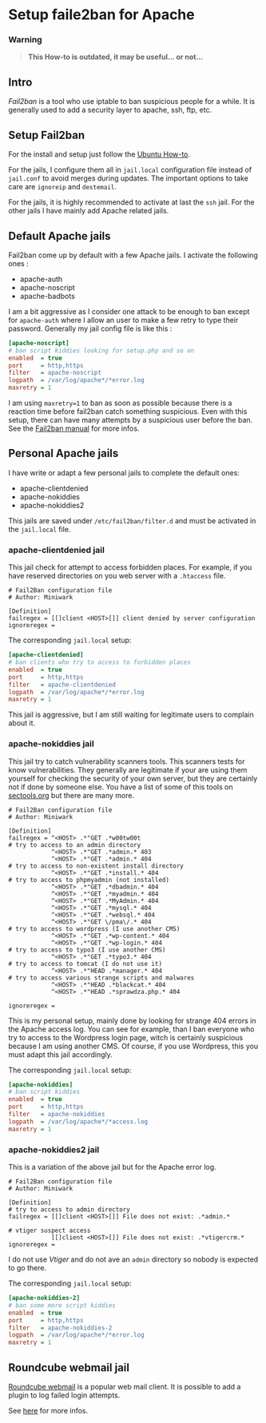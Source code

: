 # Setup faile2ban for Apache

### Warning
> **This How-to is outdated, it may be useful... or not...**


## Intro

_Fail2ban_ is a tool who use iptable to ban suspicious people for a while. It is generally used to add a security layer to apache, ssh, ftp, etc.


## Setup Fail2ban

For the install and setup just follow the [Ubuntu How-to](http://help.ubuntu.com/community/Fail2ban). 

For the jails, I configure them all in ``jail.local`` configuration file instead of ``jail.conf`` to avoid merges during updates. The important options to take care are ``ignoreip`` and ``destemail``. 

For the jails, it is highly recommended to activate at last the ``ssh`` jail. For the other jails I have mainly add Apache related jails.


## Default Apache jails

Fail2ban come up by default with a few Apache jails. I activate the following ones :
* apache-auth
* apache-noscript
* apache-badbots

I am a bit aggressive as I consider one attack to be enough to ban except for ``apache-auth`` where I allow an user to make a few retry to type their password. Generally my jail config file is like this :
```ini
[apache-noscript]
# ban script kiddies looking for setup.php and so on
enabled  = true
port     = http,https
filter   = apache-noscript
logpath  = /var/log/apache*/*error.log
maxretry = 1
```

I am using ``maxretry=1`` to ban as soon as possible because there is a reaction time before fail2ban catch something suspicious. Even with this setup, there can have many attempts by a suspicious user before the ban. See the [Fail2ban manual](http://www.fail2ban.org/wiki/index.php/MANUAL_0_8#Reaction_time) for more infos.


## Personal Apache jails

I have write or adapt a few personal jails to complete the default ones:

* apache-clientdenied
* apache-nokiddies
* apache-nokiddies2

This jails are saved under ``/etc/fail2ban/filter.d`` and must be activated in the ``jail.local`` file.

### apache-clientdenied jail

This jail check for attempt to access forbidden places. For example, if you have reserved directories on you web server with a ``.htaccess`` file.

```text
# Fail2Ban configuration file
# Author: Miniwark

[Definition]
failregex = [[]client <HOST>[]] client denied by server configuration
ignoreregex = 
```

The corresponding ``jail.local`` setup:
```ini
[apache-clientdenied]
# ban clients who try to access to forbidden places
enabled  = true 
port     = http,https
filter   = apache-clientdenied
logpath  = /var/log/apache*/*error.log
maxretry = 1
```
This jail is aggressive, but I am still waiting for legitimate users to complain about it.


### apache-nokiddies jail

This jail try to catch vulnerability scanners tools. This scanners tests for know vulnerabilities. They generally are legitimate if your are using them yourself for checking the security of your own server, but they are certainly not if done by someone else. You have a list of some of this tools on [sectools.org](http://sectools.org/tag/web-scanners/) but there are many more.
```text
# Fail2Ban configuration file
# Author: Miniwark

[Definition]
failregex = ^<HOST> .*"GET .*w00tw00t
# try to access to an admin directory
            ^<HOST> .*"GET .*admin.* 403
            ^<HOST> .*"GET .*admin.* 404
# try to access to non-existent install directory
            ^<HOST> .*"GET .*install.* 404
# try to access to phpmyadmin (not installed)
            ^<HOST> .*"GET .*dbadmin.* 404
            ^<HOST> .*"GET .*myadmin.* 404
            ^<HOST> .*"GET .*MyAdmin.* 404
            ^<HOST> .*"GET .*mysql.* 404
            ^<HOST> .*"GET .*websql.* 404
            ^<HOST> .*"GET \/pma\/.* 404
# try to access to wordpress (I use another CMS)
            ^<HOST> .*"GET .*wp-content.* 404
            ^<HOST> .*"GET .*wp-login.* 404
# try to access to typo3 (I use another CMS)
            ^<HOST> .*"GET .*typo3.* 404
# try to access to tomcat (I do not use it)      
            ^<HOST> .*"HEAD .*manager.* 404
# try to access various strange scripts and malwares
            ^<HOST> .*"HEAD .*blackcat.* 404
            ^<HOST> .*"HEAD .*sprawdza.php.* 404

ignoreregex = 
```

This is my personal setup, mainly done by looking for strange 404 errors in the Apache access log. You can see for example, than I ban everyone who try to access to the Wordpress login page, witch is certainly suspicious because I am using another CMS. Of course, if you use Wordpress, this you must adapt this jail accordingly.

The corresponding ``jail.local`` setup:
```ini
[apache-nokiddies]
# ban script kiddies
enabled  = true
port     = http,https
filter   = apache-nokiddies
logpath  = /var/log/apache*/*access.log
maxretry = 1
```

### apache-nokiddies2 jail

This is a variation of the above jail but for the Apache error log.
```text
# Fail2Ban configuration file
# Author: Miniwark

[Definition]
# try to access to admin directory
failregex = [[]client <HOST>[]] File does not exist: .*admin.*

# vtiger suspect access
            [[]client <HOST>[]] File does not exist: .*vtigercrm.*
ignoreregex =
```

I do not use _Vtiger_ and do not ave an ``admin`` directory so nobody is expected to go there.

The corresponding ``jail.local`` setup:
```ini
[apache-nokiddies-2]
# ban some more script kiddies
enabled  = true
port     = http,https
filter   = apache-nokiddies-2
logpath  = /var/log/apache*/*error.log
maxretry = 1
```

## Roundcube webmail jail
[Roundcube webmail](http://roundcube.net/) is a popular web mail client. It is possible to add a plugin to log failed login attempts.

See [here](http://mattrude.com/projects/roundcube-fail2ban-plugin/) for more infos.
